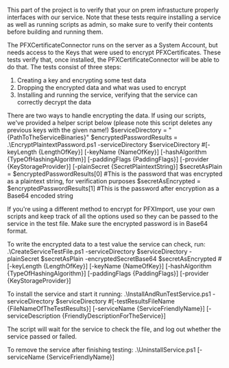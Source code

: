 This part of the project is to verify that your on prem infrastucture properly interfaces with our service.  Note that these tests require installing a service as well as running scripts as admin, so make sure to verify their contents before building and running them.

The PFXCertificateConnector runs on the server as a System Account, but needs access to the Keys that were used to encrypt PFXCertificates.  These tests verify that, once installed, the PFXCertificateConnector will be able to do that.  The tests consist of three steps:

1) Creating a key and encrypting some test data
2) Dropping the encrypted data and what was used to encrypt
3) Installing and running the service, verifying that the service can correctly decrypt the data


There are two ways to handle encrypting the data.  If using our scripts, we've provided a helper script below (please note this script deletes any previous keys with the given name!)
$serviceDirectory = "{PathToTheServiceBinaries}"
$encryptedPasswordResults = .\EncryptPlaintextPassword.ps1 -serviceDirectory $serviceDirectory #[-keyLength {LengthOfKey}] [-keyName {NameOfKey}] [-hashAlgorithm {TypeOfHashingAlgorithm}] [-paddingFlags {PaddingFlags}] [-provider {KeyStorageProvider}] [-plainSecret {SecretPlaintextString}]
$secretAsPlain = $encryptedPasswordResults[0] #This is the password that was encrypted as a plaintext string, for verification purposes
$secretAsEncrypted = $encryptedPasswordResults[1] #This is the password after encryption as a Base64 encoded string

If you're using a different method to encrypt for PFXImport, use your own scripts and keep track of all the options used so they can be passed to the service in the test file.  Make sure the encrypted password is in Base64 format.

To write the encrypted data to a test value the service can check, run:
.\CreateServiceTestFile.ps1 -serviceDirectory $serviceDirectory -plainSecret $secretAsPlain -encryptedSecretBase64 $secretAsEncrypted #[-keyLength {LengthOfKey}] [-keyName {NameOfKey}] [-hashAlgorithm {TypeOfHashingAlgorithm}] [-paddingFlags {PaddingFlags}] [-provider {KeyStorageProvider}]

To install the service and start it running:
.\InstallAndRunTestService.ps1 -serviceDirectory $serviceDirectory #[-testResultsFileName {FileNameOfTheTestResults}] [-serviceName {ServiceFriendlyName}] [-serviceDescription {FriendlyDescriptionForTheService}]

The script will wait for the service to check the file, and log out whether the service passed or failed.

To remove the service after finishing testing:
.\UninstallService.ps1 [-serviceName {ServiceFriendlyName}]